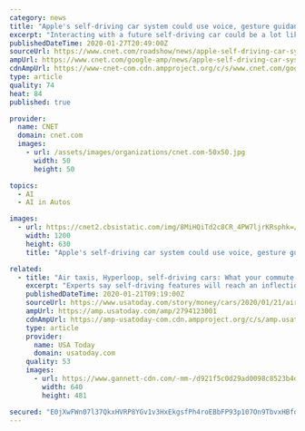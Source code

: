 ```yaml
---
category: news
title: "Apple's self-driving car system could use voice, gesture guidance"
excerpt: "Interacting with a future self-driving car could be a lot like working with some future interpretation of Apple iOS with voice, gesture and touch-enabled commands at your disposal. It's the overarching view gathered after reading through an Apple patent application filed last August and published last week for a self-driving car voice and ..."
publishedDateTime: 2020-01-27T20:49:00Z
sourceUrl: https://www.cnet.com/roadshow/news/apple-self-driving-car-system-voice-gesture-guidance/
ampUrl: https://www.cnet.com/google-amp/news/apple-self-driving-car-system-voice-gesture-guidance/
cdnAmpUrl: https://www-cnet-com.cdn.ampproject.org/c/s/www.cnet.com/google-amp/news/apple-self-driving-car-system-voice-gesture-guidance/
type: article
quality: 74
heat: 84
published: true

provider:
  name: CNET
  domain: cnet.com
  images:
    - url: /assets/images/organizations/cnet.com-50x50.jpg
      width: 50
      height: 50

topics:
  - AI
  - AI in Autos

images:
  - url: https://cnet2.cbsistatic.com/img/8MiHQiTd2c8CR_4PW7ljrKRsphk=/2020/01/27/31add3ed-c960-4a44-98c6-8db7132f4a2f/ogi-apple.jpg
    width: 1200
    height: 630
    title: "Apple's self-driving car system could use voice, gesture guidance"

related:
  - title: "Air taxis, Hyperloop, self-driving cars: What your commute could look like in 2030"
    excerpt: "Experts say self-driving features will reach an inflection point over the next several years, though vehicles aren't expected to be able to do all the driving. \"More and more vehicles will have standard equipment with basic automation like lane-keeping assist, automated braking and left-hand turn assistance,\" Rickert said. \"Those things ..."
    publishedDateTime: 2020-01-21T09:19:00Z
    sourceUrl: https://www.usatoday.com/story/money/cars/2020/01/21/air-taxis-evs-and-hyperloop-how-transportation-evolve-2030/2794123001/
    ampUrl: https://amp.usatoday.com/amp/2794123001
    cdnAmpUrl: https://amp-usatoday-com.cdn.ampproject.org/c/s/amp.usatoday.com/amp/2794123001
    type: article
    provider:
      name: USA Today
      domain: usatoday.com
    quality: 53
    images:
      - url: https://www.gannett-cdn.com/-mm-/d921f5c0d29ad0098c8523b4d7f37189f087d0da/c=139-0-1860-1294/local/-/media/2018/04/02/USATODAY/USATODAY/636582857256863299-Hyper013.JPG?quality=50&width=640
        width: 640
        height: 481

secured: "E0jXwFWn07l37QkxHVRP8YGv1v3HxEkgsfPh4roEBbFP93p107On9TbvxHBfoxC//4PPmGqNbP2W5K1pNc/f9vsMwgFN9o9J+HNOtr1m3aS32TCITjyI8j6D0/zbKETZLltlf0DPyF4HJdhqEekuaToh/6ycUUvSVfbW1mmtjq1RtJ5sAMrJIZuUXWEoVRcbf+ZYKdm16x3f1wALPHQ1VT4b4YWyK3Ej7Poz0BpZlYQgExqgrdpc5KaQEzAAVVMApOQSsBUtG7LdGAZ46PhJ/84SQBAuplGZHseuHWzU6WS8xOrZd65o+G1slwykeJSAg7LcTcuRRhUZNleS6IqBQZeM2hxVkSgAW+bIP9ZlXh72FBGPfRCCKrrCbLtN3a4VIaEicMD+7BsIwy4OOGBe1OXH6QwEJDkwIadKkSFd+33vN4i6/ikU2tNmn5LfBI/mTNHujiBDz9dq3Q9SRpnOhTSTG1JDU6d8RkO44lx3aBk=;RfZ/zMXb529JZwopqDx3Ew=="
---
```


